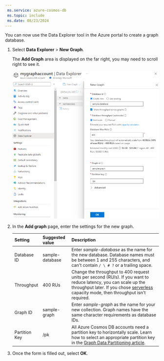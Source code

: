 ```yaml
---
 ms.service: azure-cosmos-db
 ms.topic: include
 ms.date: 08/23/2024
---
```


You can now use the Data Explorer tool in the Azure portal to create a graph database. 

1. Select **Data Explorer** > **New Graph**.

    The **Add Graph** area is displayed on the far right, you may need to scroll right to see it.

    ![The Azure portal Data Explorer, Add Graph page](./media/cosmos-db-create-graph/azure-cosmosdb-data-explorer-graph.png)

2. In the **Add graph** page, enter the settings for the new graph.

    Setting|Suggested value|Description
    ---|---|---
    Database ID|sample-database|Enter *sample-database* as the name for the new database. Database names must be between 1 and 255 characters, and can't contain `/ \ # ?` or a trailing space.
    Throughput|400 RUs|Change the throughput to 400 request units per second (RU/s). If you want to reduce latency, you can scale up the throughput later. If you chose [serverless](/azure/cosmos-db/serverless) capacity mode, then throughput isn't required.
    Graph ID|sample-graph|Enter *sample-graph* as the name for your new collection. Graph names have the same character requirements as database IDs.
    Partition Key| /pk |All Azure Cosmos DB accounts need a partition key to horizontally scale. Learn how to select an appropriate partition key in the [Graph Data Partitioning article](..\gremlin\partitioning.md).

3. Once the form is filled out, select **OK**.

